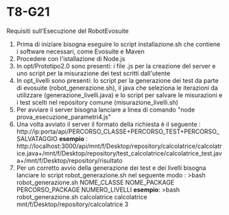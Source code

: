 # T8-G21
Requisiti sull’Esecuzione del RobotEvosuite
1) Prima di iniziare bisogna eseguire lo script installazione.sh che contiene i software necessari, come Evosuite e Maven
2) Procedere con l'istallazione di Node.js
3) In opt/Prototipo2.0 sono presenti: i file .js per la creazione del server e uno script per la misurazione dei test scritti dall'utente
4) In opt_livelli sono presenti: lo script per la generazione dei test da parte di evosuite (robot_generazione.sh), il java che seleziona le iterazioni da utilizzare (generazione_livelli.java) e lo script per salvare le misurazioni e i test scelti nel repository comune (misurazione_livelli.sh)
5) Per avviare il server bisogna lanciare a linea di comando "node prova_esecuzione_parametri4.js"
6) Una volta avviato il server il formato della richiesta è il seguente : http://ip:porta/api/PERCORSO_CLASSE+PERCORSO_TEST+PERCORSO_SALVATAGGIO
**esempio** : http://localhost:3000/api/mnt/f/Desktop/repository/calcolatrice/calcolatrice.java+/mnt/f/Desktop/repository/test_calcolatrice/calcolatrice_test.java+/mnt/f/Desktop/repository/risultato
7) Per un corretto avvio della generazione dei test e dei livelli bisogna lanciare lo script robot_generazione.sh nel seguente modo : >bash robot_generazione.sh NOME_CLASSE NOME_PACKAGE PERCORSO_PACKAGE NUMERO_LIVELLI
**esempio**: >bash robot_generazione.sh calcolatrice calcolatrice mnt/f/Desktop/repository/calcolatrice 3
